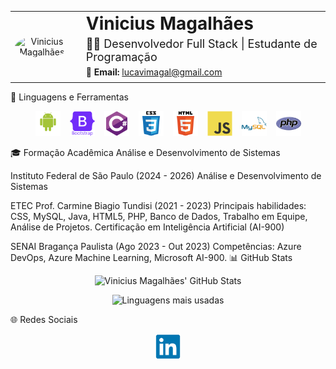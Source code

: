 <table style="width: 100%; border-collapse: collapse;"> <tr> <td style="width: 20%; text-align: center;"> <img src="https://avatars.githubusercontent.com/u/162904345?v=4" alt="Vinicius Magalhães" style="width: 100%; height: auto; border-radius: 50%;"/> </td> <td style="width: 80%; vertical-align: middle; padding-left: 20px;"> <h1 style="margin: 0; font-size: 28px; font-weight: bold;">Vinicius Magalhães</h1> <p style="font-size: 18px; margin: 5px 0;">👨‍💻 Desenvolvedor Full Stack | Estudante de Programação</p> <p style="font-size: 14px; margin: 5px 0;">📧 <strong>Email:</strong> <a href="mailto:lucavimagal@gmail.com" target="_blank" rel="noreferrer">lucavimagal@gmail.com</a></p> </td> </tr> </table>
🚀 Linguagens e Ferramentas
<p align="center" style="display: flex; justify-content: center; gap: 15px; flex-wrap: wrap;"> <a href="https://github.com/Viniciusmagal/Apps" target="_blank" rel="noreferrer"> <img src="https://raw.githubusercontent.com/devicons/devicon/master/icons/android/android-original-wordmark.svg" alt="Android" width="40" height="40"/> </a> <a href="https://getbootstrap.com" target="_blank" rel="noreferrer"> <img src="https://raw.githubusercontent.com/devicons/devicon/master/icons/bootstrap/bootstrap-plain-wordmark.svg" alt="Bootstrap" width="40" height="40"/> </a> <a href="https://docs.microsoft.com/en-us/dotnet/csharp/" target="_blank" rel="noreferrer"> <img src="https://raw.githubusercontent.com/devicons/devicon/master/icons/csharp/csharp-original.svg" alt="C#" width="40" height="40"/> </a> <a href="https://www.w3schools.com/css/" target="_blank" rel="noreferrer"> <img src="https://raw.githubusercontent.com/devicons/devicon/master/icons/css3/css3-original-wordmark.svg" alt="CSS3" width="40" height="40"/> </a> <a href="https://github.com/Viniciusmagal/Web-projects" target="_blank" rel="noreferrer"> <img src="https://raw.githubusercontent.com/devicons/devicon/master/icons/html5/html5-original-wordmark.svg" alt="HTML5" width="40" height="40"/> </a> <a href="https://developer.mozilla.org/en-US/docs/Web/JavaScript" target="_blank" rel="noreferrer"> <img src="https://raw.githubusercontent.com/devicons/devicon/master/icons/javascript/javascript-original.svg" alt="JavaScript" width="40" height="40"/> </a> <a href="https://www.mysql.com/" target="_blank" rel="noreferrer"> <img src="https://raw.githubusercontent.com/devicons/devicon/master/icons/mysql/mysql-original-wordmark.svg" alt="MySQL" width="40" height="40"/> </a> <a href="https://github.com/Viniciusmagal/Web-projects" target="_blank" rel="noreferrer"> <img src="https://raw.githubusercontent.com/devicons/devicon/master/icons/php/php-original.svg" alt="PHP" width="40" height="40"/> </a> </p>
🎓 Formação Acadêmica
Análise e Desenvolvimento de Sistemas

Instituto Federal de São Paulo (2024 - 2026)
Análise e Desenvolvimento de Sistemas

ETEC Prof. Carmine Biagio Tundisi (2021 - 2023)
Principais habilidades: CSS, MySQL, Java, HTML5, PHP, Banco de Dados, Trabalho em Equipe, Análise de Projetos.
Certificação em Inteligência Artificial (AI-900)

SENAI Bragança Paulista (Ago 2023 - Out 2023)
Competências: Azure DevOps, Azure Machine Learning, Microsoft AI-900.
📊 GitHub Stats
<p align="center"> <img src="https://github-readme-stats.vercel.app/api?username=ViniciusMagal&show_icons=true&theme=radical" alt="Vinicius Magalhães' GitHub Stats" /> </p> <p align="center"> <img src="https://github-readme-stats.vercel.app/api/top-langs/?username=Viniciusmagal&layout=compact&langs_count=8&card_width=495" alt="Linguagens mais usadas" /> </p>
🌐 Redes Sociais
<p align="center"> <a href="https://www.linkedin.com/in/vinicius-magalhães-5137402b9/" target="_blank" rel="noreferrer"> <img src="https://raw.githubusercontent.com/devicons/devicon/master/icons/linkedin/linkedin-original.svg" alt="LinkedIn" width="40" height="40"/> </a> </p>
